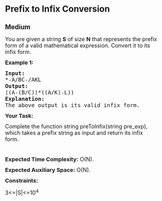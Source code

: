 # Prefix to Infix Conversion
## Medium
<div class="problems_problem_content__Xm_eO"><p dir="ltr"><span style="font-size:18px">You are given a string <strong>S</strong>&nbsp;of size <strong>N</strong> that represents the prefix form of a valid mathematical expression. Convert it to its infix form.</span></p>

<p dir="ltr"><strong><span style="font-size:18px">Example 1:</span></strong></p>

<pre><strong><span style="font-size:18px">Input: </span></strong>
<span style="font-size:18px">*-A/BC-/AKL</span>
<strong><span style="font-size:18px">Output: </span></strong>
<span style="font-size:18px">((A-(B/C))*((A/K)-L))</span>
<strong><span style="font-size:18px">Explanation: </span></strong>
<span style="font-size:18px">The above output is its valid infix form.
</span></pre>

<p dir="ltr"><strong><span style="font-size:18px">Your Task:</span></strong></p>

<p dir="ltr"><span style="font-size:18px">Complete the function string preToInfix(string pre_exp), which takes a prefix string as input and return its infix form.</span></p>

<p dir="ltr">&nbsp;</p>

<p dir="ltr"><span style="font-size:18px"><strong>Expected Time Complexity:</strong> O(N).</span></p>

<p dir="ltr"><span style="font-size:18px"><strong>Expected Auxiliary Space:</strong> O(N).</span></p>

<p dir="ltr"><strong><span style="font-size:18px">Constraints:</span></strong></p>

<p dir="ltr"><span style="font-size:18px">3&lt;=|S|&lt;=10<sup>4</sup></span></p>

<p>&nbsp;</p>
</div>